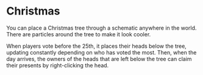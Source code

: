 # Christmas

You can place a Christmas tree through a schematic anywhere in the world.
There are particles around the tree to make it look cooler. 

When players vote before the 25th, it places their heads below the tree, updating constantly depending on who has voted the most. 
Then, when the day arrives, the owners of the heads that are left below the tree can claim their presents by right-clicking the head.
